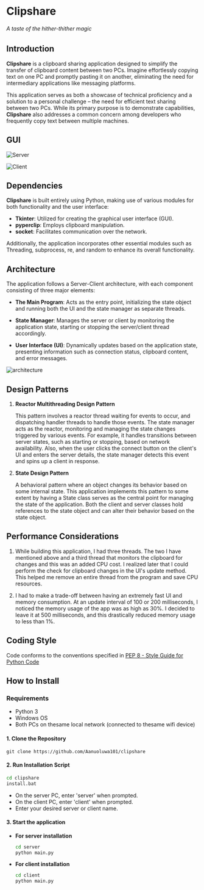 # Clipshare
###### A taste of the hither-thither magic

## Introduction

**Clipshare** is a clipboard sharing application designed to simplify the transfer of clipboard content between two PCs. Imagine effortlessly copying text on one PC and promptly pasting it on another, eliminating the need for intermediary applications like messaging platforms.

This application serves as both a showcase of technical proficiency and a solution to a personal challenge – the need for efficient text sharing between two PCs. While its primary purpose is to demonstrate capabilities, **Clipshare** also addresses a common concern among developers who frequently copy text between multiple machines.

## GUI
![Server](https://i.imgur.com/KuFLZNv.png   )

![Client](https://i.imgur.com/O1Rg4BQ.png)

## Dependencies

**Clipshare** is built entirely using Python, making use of various modules for both functionality and the user interface:

- **Tkinter**: Utilized for creating the graphical user interface (GUI).
- **pyperclip**: Employs clipboard manipulation.
- **socket**: Facilitates communication over the network.

Additionally, the application incorporates other essential modules such as Threading, subprocess, re, and random to enhance its overall functionality.



## Architecture

The application follows a Server-Client architecture, with each component consisting of three major elements:

- **The Main Program**: Acts as the entry point, initializing the state object and running both the UI and the state manager as separate threads.

- **State Manager**: Manages the server or client by monitoring the application state, starting or stopping the server/client thread accordingly.

- **User Interface (UI)**: Dynamically updates based on the application state, presenting information such as connection status, clipboard content, and error messages.

![architecture](https://i.imgur.com/eRmDWV2.png)


## Design Patterns

1. **Reactor Multithreading Design Pattern**

   This pattern involves a reactor thread waiting for events to occur, and dispatching handler threads to handle those events. The state manager acts as the reactor, monitoring and managing the state changes triggered by various events. For example, it handles transitions between server states, such as starting or stopping, based on network availability. Also, when the user clicks the connect button on the client's UI and enters the server details, the state manager detects this event and spins up a client in response.

2. **State Design Pattern**

   A behavioral pattern where an object changes its behavior based on some internal state. This application implements this pattern to some extent by having a State class serves as the central point for managing the state of the application. Both the client and server classes hold references to the state object and can alter their behavior based on the state object.

## Performance Considerations

1. While building this application, I had three threads. The two I have mentioned above and a third thread that monitors the clipboard for changes and this was an added CPU cost. I realized later that I could perform the check for clipboard changes in the UI's update method. This helped me remove an entire thread from the program and save CPU resources.

2. I had to make a trade-off between having an extremely fast UI and memory consumption. At an update interval of 100 or 200 milliseconds, I noticed the memory usage of the app was as high as 30%. I decided to leave it at 500 milliseconds, and this drastically reduced memory usage to less than 1%.

## Coding Style
Code conforms to the conventions specified in [PEP 8 - Style Guide for Python Code](https://peps.python.org/pep-0008/)

## How to Install

### Requirements
- Python 3
- Windows OS
- Both PCs on thesame local network (connected to thesame wifi device)
#### 1. Clone the Repository

```bash:
git clone https://github.com/Aanuoluwa101/clipshare
```

#### 2. Run Installation Script

```bash
cd clipshare
install.bat
```
- On the server PC, enter 'server' when prompted.
- On the client PC, enter 'client' when prompted.
- Enter your desired server or client name.

#### 3. Start the application 
- **For server installation**
    ```bash
    cd server
    python main.py
    ```
- **For client installation**
    ```bash
    cd client
    python main.py
    ```
    










